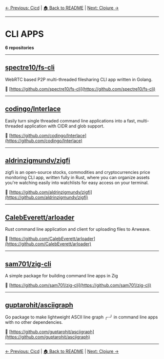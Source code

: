 [← Previous: Cicd](cicd.txt) | [🏠 Back to README](../README.md) | [Next: Clojure →](clojure.txt)

---

# CLI APPS

**6 repositories**

---

## [spectre10/fs-cli](https://github.com/spectre10/fs-cli)

WebRTC based P2P multi-threaded filesharing CLI app written in Golang.

🔗 [https://github.com/spectre10/fs-cli](https://github.com/spectre10/fs-cli)

---

## [codingo/Interlace](https://github.com/codingo/Interlace)

Easily turn single threaded command line applications into a fast, multi-threaded application with CIDR and glob support.

🔗 [https://github.com/codingo/Interlace](https://github.com/codingo/Interlace)

---

## [aldrinzigmundv/zigfi](https://github.com/aldrinzigmundv/zigfi)

zigfi is an open-source stocks, commodities and cryptocurrencies price monitoring CLI app, written fully in Rust, where you can organize assets you're watching easily into watchlists for easy access on your terminal.

🔗 [https://github.com/aldrinzigmundv/zigfi](https://github.com/aldrinzigmundv/zigfi)

---

## [CalebEverett/arloader](https://github.com/CalebEverett/arloader)

Rust command line application and client for uploading files to Arweave.

🔗 [https://github.com/CalebEverett/arloader](https://github.com/CalebEverett/arloader)

---

## [sam701/zig-cli](https://github.com/sam701/zig-cli)

A simple package for building command line apps in Zig

🔗 [https://github.com/sam701/zig-cli](https://github.com/sam701/zig-cli)

---

## [guptarohit/asciigraph](https://github.com/guptarohit/asciigraph)

Go package to make lightweight ASCII line graph ╭┈╯ in command line apps with no other dependencies.

🔗 [https://github.com/guptarohit/asciigraph](https://github.com/guptarohit/asciigraph)

---


[← Previous: Cicd](cicd.txt) | [🏠 Back to README](../README.md) | [Next: Clojure →](clojure.txt)
